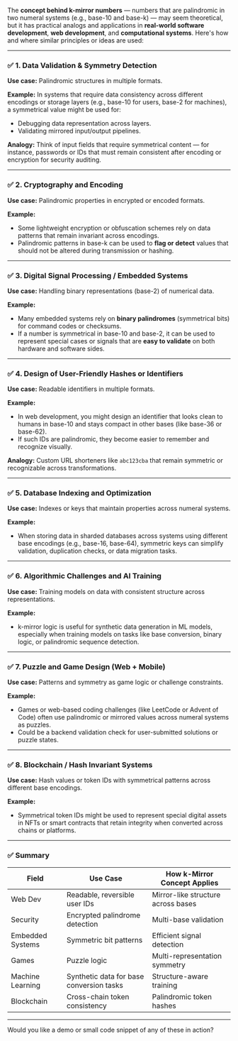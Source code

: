 The **concept behind k-mirror numbers** — numbers that are palindromic in two numeral systems (e.g., base-10 and base-k) — may seem theoretical, but it has practical analogs and applications in **real-world software development**, **web development**, and **computational systems**. Here's how and where similar principles or ideas are used:

---

### ✅ 1. **Data Validation & Symmetry Detection**

**Use case:** Palindromic structures in multiple formats.

**Example:** In systems that require data consistency across different encodings or storage layers (e.g., base-10 for users, base-2 for machines), a symmetrical value might be used for:

* Debugging data representation across layers.
* Validating mirrored input/output pipelines.

**Analogy:** Think of input fields that require symmetrical content — for instance, passwords or IDs that must remain consistent after encoding or encryption for security auditing.

---

### ✅ 2. **Cryptography and Encoding**

**Use case:** Palindromic properties in encrypted or encoded formats.

**Example:**

* Some lightweight encryption or obfuscation schemes rely on data patterns that remain invariant across encodings.
* Palindromic patterns in base-k can be used to **flag or detect** values that should not be altered during transmission or hashing.

---

### ✅ 3. **Digital Signal Processing / Embedded Systems**

**Use case:** Handling binary representations (base-2) of numerical data.

**Example:**

* Many embedded systems rely on **binary palindromes** (symmetrical bits) for command codes or checksums.
* If a number is symmetrical in base-10 and base-2, it can be used to represent special cases or signals that are **easy to validate** on both hardware and software sides.

---

### ✅ 4. **Design of User-Friendly Hashes or Identifiers**

**Use case:** Readable identifiers in multiple formats.

**Example:**

* In web development, you might design an identifier that looks clean to humans in base-10 and stays compact in other bases (like base-36 or base-62).
* If such IDs are palindromic, they become easier to remember and recognize visually.

**Analogy:** Custom URL shorteners like `abc123cba` that remain symmetric or recognizable across transformations.

---

### ✅ 5. **Database Indexing and Optimization**

**Use case:** Indexes or keys that maintain properties across numeral systems.

**Example:**

* When storing data in sharded databases across systems using different base encodings (e.g., base-16, base-64), symmetric keys can simplify validation, duplication checks, or data migration tasks.

---

### ✅ 6. **Algorithmic Challenges and AI Training**

**Use case:** Training models on data with consistent structure across representations.

**Example:**

* k-mirror logic is useful for synthetic data generation in ML models, especially when training models on tasks like base conversion, binary logic, or palindromic sequence detection.

---

### ✅ 7. **Puzzle and Game Design (Web + Mobile)**

**Use case:** Patterns and symmetry as game logic or challenge constraints.

**Example:**

* Games or web-based coding challenges (like LeetCode or Advent of Code) often use palindromic or mirrored values across numeral systems as puzzles.
* Could be a backend validation check for user-submitted solutions or puzzle states.

---

### ✅ 8. **Blockchain / Hash Invariant Systems**

**Use case:** Hash values or token IDs with symmetrical patterns across different base encodings.

**Example:**

* Symmetrical token IDs might be used to represent special digital assets in NFTs or smart contracts that retain integrity when converted across chains or platforms.

---

### ✅ Summary

| Field            | Use Case                                 | How k-Mirror Concept Applies       |
| ---------------- | ---------------------------------------- | ---------------------------------- |
| Web Dev          | Readable, reversible user IDs            | Mirror-like structure across bases |
| Security         | Encrypted palindrome detection           | Multi-base validation              |
| Embedded Systems | Symmetric bit patterns                   | Efficient signal detection         |
| Games            | Puzzle logic                             | Multi-representation symmetry      |
| Machine Learning | Synthetic data for base conversion tasks | Structure-aware training           |
| Blockchain       | Cross-chain token consistency            | Palindromic token hashes           |

---

Would you like a demo or small code snippet of any of these in action?
